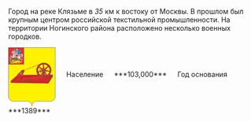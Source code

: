 <!--2021-10-21 00:49:04-->
Город на реке Клязьме в *35* км к востоку от Москвы.
В прошлом был крупным центром российской текстильной промышленности.
На территории Ногинского района расположено несколько военных городков.

<span class="dt">
  <img src="Noginsk.gif" align="middle" width="96px"> &emsp; 
<span class="dtc">
  Население &emsp; ***103,000*** &emsp;
  Год&nbsp;основания &emsp; ***1389***
</span>
</span>